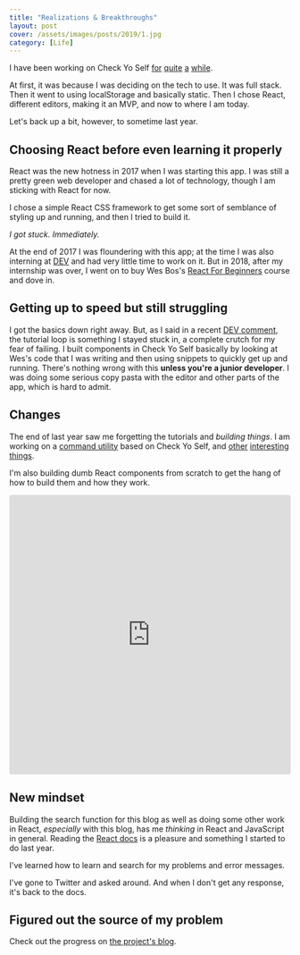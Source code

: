 ```yaml
---
title: "Realizations & Breakthroughs"
layout: post
cover: /assets/images/posts/2019/1.jpg
category: [Life]
---
```


I have been working on Check Yo Self [for](https://checkyoself-docs.netlify.com/blog/2018/07/22/v1-almost-complete.html) [quite](https://checkyoself-docs.netlify.com/blog/2018/09/04/fixing-components.html) [a](https://checkyoself-docs.netlify.com/blog/2018/09/21/v1-weekend-push.html) [while](https://checkyoself-docs.netlify.com/blog/2019/01/25/rewriting-with-md-draftjs.html).

At first, it was because I was deciding on the tech to use. It was full stack. Then it went to using localStorage and basically static. Then I chose React, different editors, making it an MVP, and now to where I am today.

Let's back up a bit, however, to sometime last year.

## Choosing React before even learning it properly

React was the new hotness in 2017 when I was starting this app. I was still a pretty green web developer and chased a lot of technology, though I am sticking with React for now.

I chose a simple React CSS framework to get some sort of semblance of styling up and running, and then I tried to build it.

*I got stuck. Immediately.*

At the end of 2017 I was floundering with this app; at the time I was also interning at [DEV](https://dev.to) and had very little time to work on it. But in 2018, after my internship was over, I went on to buy Wes Bos's [React For Beginners](https://reactforbeginners.com/) course and dove in.

## Getting up to speed but still struggling

I got the basics down right away. But, as I said in a recent [DEV comment](https://dev.to/twhite/comment/9ac9), the tutorial loop is something I stayed stuck in, a complete crutch for my fear of failing. I built components in Check Yo Self basically by looking at Wes's code that I was writing and then using snippets to quickly get up and running. There's nothing wrong with this **unless you're a junior developer**. I was doing some serious copy pasta with the editor and other parts of the app, which is hard to admit.

## Changes

The end of last year saw me forgetting the tutorials and *building things*. I am working on a [command utility](https://checkyoself-cli.netlify.com/docs/doc1.html) based on Check Yo Self, and [other](https://writegoodcomp-docs.netlify.com/docs/doc1.html)
[interesting things](https://github.com/twhite96/gatsby-starter-blog-new-post).

I'm also building dumb React components from scratch to get the hang of how to build them and how they work.

<iframe src="https://codesandbox.io/embed/1yk8xw72jl?autoresize=1&fontsize=18" style="width:100%; height:500px!important; border:0; border-radius: 4px; overflow:hidden;" sandbox="allow-modals allow-forms allow-popups allow-scripts allow-same-origin"></iframe>

## New mindset

Building the search function for this blog as well as doing some other work in React, *especially* with this blog, has me *thinking* in React and JavaScript in general. Reading the [React docs](https://reactjs.org/docs/getting-started.html) is a pleasure and something I started to do last year.

I've learned how to learn and search for my problems and error messages.

I've gone to Twitter and asked around. And when I don't get any response, it's back to the docs.

## Figured out the source of my problem

Check out the progress on [the project's blog](https://checkyoself-docs.netlify.com/blog/2019/03/10/text-component-issue-number-one-solved.html).



